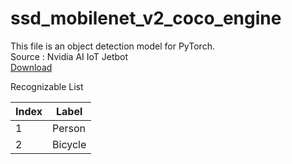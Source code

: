 # ssd_mobilenet_v2_coco_engine
This file is an object detection model for PyTorch.
<br style="font-size=0.5em">Source : Nvidia AI IoT Jetbot
<br><a href="https://drive.google.com/file/d/1Y76hPYgDdAm7F88a_HYv6kpS8Ysolgmt/view?usp=sharing">Download</a>

Recognizable List
<table>
<thead>
<tr>
<th>Index</th>
<th>Label</th>
</tr>
</thead>
<tbody>
<tr>
<td>1</td>
<td>Person</td>
</tr>
<tr>
<td>2</td>
<td>Bicycle</td>
</tr>
</tbody>
</table>
